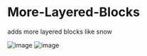 # More-Layered-Blocks
adds more layered blocks like snow

![image](https://github.com/warior456/More-Layered-Blocks/assets/66562258/df81c752-a1d1-416d-b8e9-51ab26ec932e)
![image](https://github.com/warior456/More-Layered-Blocks/assets/66562258/3f289c78-431b-422b-9e16-229b3dfff3e7)

